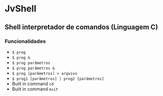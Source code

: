 # JvShell

## Shell interpretador de comandos (Linguagem C)

### Funcionalidades

- `$ prog`
- `$ prog &`
- `$ prog parâmetros`
- `$ prog parâmetros &`
- `$ prog [parâmetros] > arquivo`
- `$ prog1 [parâmetros] | prog2 [parâmetros]`
- Built in command `cd`
- Built in command `exit`
